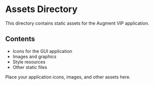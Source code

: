 # Assets Directory

This directory contains static assets for the Augment VIP application.

## Contents
- Icons for the GUI application
- Images and graphics
- Style resources
- Other static files

Place your application icons, images, and other assets here.
